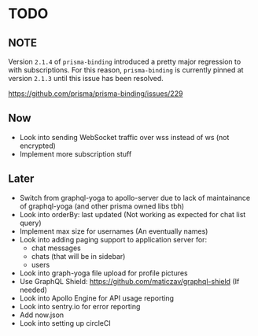 # TODO

## NOTE

Version `2.1.4` of `prisma-binding` introduced a pretty major regression to with
subscriptions. For this reason, `prisma-binding` is currently pinned at version
`2.1.3` until this issue has been resolved.

https://github.com/prisma/prisma-binding/issues/229

## Now

- Look into sending WebSocket traffic over wss instead of ws (not encrypted)
- Implement more subscription stuff

## Later

- Switch from graphql-yoga to apollo-server due to lack of maintainance of
  graphql-yoga (and other prisma owned libs tbh)
- Look into orderBy: last updated (Not working as expected for chat list query)
- Implement max size for usernames (An eventually names)
- Look into adding paging support to application server for:
  - chat messages
  - chats (that will be in sidebar)
  - users
- Look into graph-yoga file upload for profile pictures
- Use GraphQL Shield: https://github.com/maticzav/graphql-shield (If needed)
- Look into Apollo Engine for API usage reporting
- Look into sentry.io for error reporting
- Add now.json
- Look into setting up circleCI
